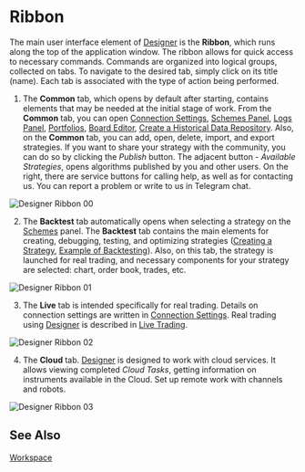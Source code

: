 # Ribbon

The main user interface element of [Designer](Designer.md) is the **Ribbon**, which runs along the top of the application window. The ribbon allows for quick access to necessary commands. Commands are organized into logical groups, collected on tabs. To navigate to the desired tab, simply click on its title (name). Each tab is associated with the type of action being performed.

1. The **Common** tab, which opens by default after starting, contains elements that may be needed at the initial stage of work. From the **Common** tab, you can open [Connection Settings](Designer_Connection_settings.md), [Schemes Panel](Designer_Panel_Schemas.md), [Logs Panel](Designer_Panel_Logs.md), [Portfolios](Designer_Panel_Portfolios.md), [Board Editor](Designer_Boards.md), [Create a Historical Data Repository](Designer_Creating_repository_of_historical_data.md). Also, on the **Common** tab, you can add, open, delete, import, and export strategies. If you want to share your strategy with the community, you can do so by clicking the *Publish* button. The adjacent button - *Available Strategies*, opens algorithms published by you and other users. On the right, there are service buttons for calling help, as well as for contacting us. You can report a problem or write to us in Telegram chat.

![Designer Ribbon 00](../images/Designer_Ribbon_00.png)

2. The **Backtest** tab automatically opens when selecting a strategy on the [Schemes](Designer_Panel_Schemas.md) panel. The **Backtest** tab contains the main elements for creating, debugging, testing, and optimizing strategies ([Creating a Strategy](Designer_Creating_strategy_out_of_blocks.md), [Example of Backtesting](Designer_Example_of_backtesting.md)). Also, on this tab, the strategy is launched for real trading, and necessary components for your strategy are selected: chart, order book, trades, etc.

![Designer Ribbon 01](../images/Designer_Ribbon_01.png)

3. The **Live** tab is intended specifically for real trading. Details on connection settings are written in [Connection Settings](Designer_Connection_settings.md). Real trading using [Designer](Designer.md) is described in [Live Trading](Designer_Add_strategy_Live_trade.md).

![Designer Ribbon 02](../images/Designer_Ribbon_02.png)

4. The **Cloud** tab. [Designer](Designer.md) is designed to work with cloud services. It allows viewing completed *Cloud Tasks*, getting information on instruments available in the Cloud. Set up remote work with channels and robots.

![Designer Ribbon 03](../images/Designer_Ribbon_03.png)

## See Also

[Workspace](Designer_Workspace.md)